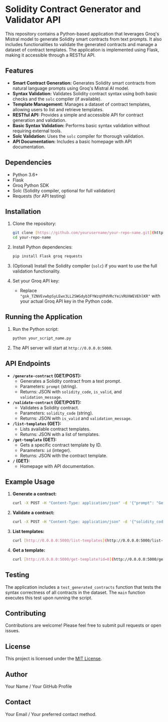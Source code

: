 # Solidity Contract Generator and Validator API

This repository contains a Python-based application that leverages Groq's Mistral model to generate Solidity smart contracts from text prompts. It also includes functionalities to validate the generated contracts and manage a dataset of contract templates. The application is implemented using Flask, making it accessible through a RESTful API.

## Features

* **Smart Contract Generation:** Generates Solidity smart contracts from natural language prompts using Groq's Mistral AI model.
* **Syntax Validation:** Validates Solidity contract syntax using both basic checks and the `solc` compiler (if available).
* **Template Management:** Manages a dataset of contract templates, allowing users to list and retrieve templates.
* **RESTful API:** Provides a simple and accessible API for contract generation and validation.
* **Basic Syntax Validation:** Performs basic syntax validation without requiring external tools.
* **Solc Validation:** Uses the `solc` compiler for thorough validation.
* **API Documentation:** Includes a basic homepage with API documentation.

## Dependencies

* Python 3.6+
* Flask
* Groq Python SDK
* Solc (Solidity compiler, optional for full validation)
* Requests (for API testing)

## Installation

1.  Clone the repository:

    ```bash
    git clone [https://github.com/yourusername/your-repo-name.git](https://github.com/yourusername/your-repo-name.git)
    cd your-repo-name
    ```

2.  Install Python dependencies:

    ```bash
    pip install Flask groq requests
    ```

3.  (Optional) Install the Solidity compiler (`solc`) if you want to use the full validation functionality.

4.  Set your Groq API key:

    * Replace `"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"` with your actual Groq API key in the Python code.

## Running the Application

1.  Run the Python script:

    ```bash
    python your_script_name.py
    ```

2.  The API server will start at `http://0.0.0.0:5000`.

## API Endpoints

* **`/generate-contract` (GET/POST):**
    * Generates a Solidity contract from a text prompt.
    * Parameters: `prompt` (string).
    * Returns: JSON with `solidity_code`, `is_valid`, and `validation_message`.
* **`/validate-contract` (GET/POST):**
    * Validates a Solidity contract.
    * Parameters: `solidity_code` (string).
    * Returns: JSON with `is_valid` and `validation_message`.
* **`/list-templates` (GET):**
    * Lists available contract templates.
    * Returns: JSON with a list of templates.
* **`/get-template` (GET):**
    * Gets a specific contract template by ID.
    * Parameters: `id` (integer).
    * Returns: JSON with the contract template.
* **`/` (GET):**
    * Homepage with API documentation.

## Example Usage

1.  **Generate a contract:**

    ```bash
    curl -X POST -H "Content-Type: application/json" -d '{"prompt": "Generate an ERC-20 token contract"}' [http://0.0.0.0:5000/generate-contract](http://0.0.0.0:5000/generate-contract)
    ```

2.  **Validate a contract:**

    ```bash
    curl -X POST -H "Content-Type: application/json" -d '{"solidity_code": "pragma solidity ^0.8.0; contract MyContract {}"}' [http://0.0.0.0:5000/validate-contract](http://0.0.0.0:5000/validate-contract)
    ```

3.  **List templates:**

    ```bash
    curl [http://0.0.0.0:5000/list-templates](http://0.0.0.0:5000/list-templates)
    ```

4.  **Get a template:**

    ```bash
    curl [http://0.0.0.0:5000/get-template?id=0](http://0.0.0.0:5000/get-template?id=0)
    ```

## Testing

The application includes a `test_generated_contracts` function that tests the syntax correctness of all contracts in the dataset. The `main` function executes this test upon running the script.

## Contributing

Contributions are welcome! Please feel free to submit pull requests or open issues.

## License

This project is licensed under the [MIT License](LICENSE).

## Author

Your Name / Your GitHub Profile

## Contact

Your Email / Your preferred contact method.